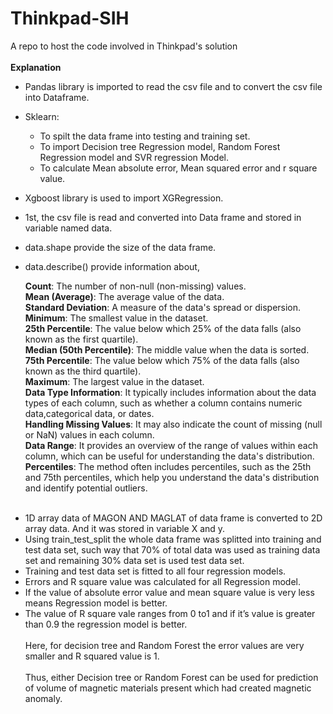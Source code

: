 # Thinkpad-SIH
A repo to host the code involved in Thinkpad's solution<br><br>**Explanation**

* Pandas library is imported to read the csv file and to convert the csv file into Dataframe.
*	Sklearn:
     -	To spilt the data frame into testing and training set.
     -	To import Decision tree Regression model, Random Forest Regression     model and SVR regression Model.
     -	To calculate Mean absolute error, Mean squared error and r square value.

*	Xgboost library is used to import XGRegression.

- 1st, the csv file is read and converted into Data frame and stored in variable named data.
- data.shape provide the size of the data frame.
- data.describe() provide information about,

  **Count**: The number of non-null (non-missing) values.<br>
  **Mean (Average)**: The average value of the data.<br>
  **Standard Deviation**: A measure of the data's spread or dispersion.<br>
  **Minimum**: The smallest value in the dataset.<br>
  **25th Percentile**: The value below which 25% of the data falls (also known as the first quartile).<br>
  **Median (50th Percentile)**: The middle value when the data is sorted.<br>
  **75th Percentile**: The value below which 75% of the data falls (also known as the third quartile).<br>
  **Maximum**: The largest value in the dataset.<br>
  **Data Type Information**: It typically includes information about the data types of each column, such as whether a column contains numeric data,categorical data, or dates.<br>
  **Handling Missing Values**: It may also indicate the count of missing (null or NaN) values in each column.<br>
  **Data Range**: It provides an overview of the range of values within each column, which can be useful for understanding the data's distribution.<br>
  **Percentiles**: The method often includes percentiles, such as the 25th and 75th percentiles, which help you understand the data's distribution and identify potential outliers.<br><br>
*	1D array data of MAGON AND MAGLAT of data frame is converted to 2D array data. And it was stored in variable X and y.
*	Using train_test_split the whole data frame was splitted into training and test data set, such way that 70% of total data was used as training data set and remaining 30% data set is used test data set.
*	Training and test data set is fitted to all four regression models.
*	Errors and R square value was calculated for all Regression model.
*	If the value of absolute error value and mean square value is very less means Regression model is better.
*	The value of R square vale ranges from 0 to1 and if it’s value is greater than 0.9 the regression model is better.<br><br>
Here, for decision tree and Random Forest the error values are very smaller and R squared value is 1.
<br><br>Thus, either Decision tree or Random Forest can be used for prediction of volume of magnetic materials present which had created magnetic anomaly.



 



